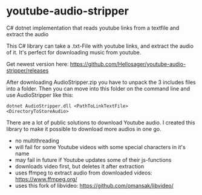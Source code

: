 # youtube-audio-stripper
C# dotnet implementation that reads youtube links from a textfile and extract the audio

This C# library can take a .txt-File with youtube links, and extract the audio of it. It's perfect for downloading music from youtube.

Get newest version here: https://github.com/Hellosager/youtube-audio-stripper/releases

After downloading AudioStripper.zip you have to unpack the 3 includes files into a folder. Then you can move into this folder on the command line and use AudioStripper like this:

<code>dotnet AudioStripper.dll \<PathToLinkTextFile\> \<DirectoryToStoreAudio\></code>

There are a lot of public solutions to download Youtube audio. I created this library to make it possible to download more audios in one go.

* no multithreading
* will fail for some Youtube videos with some special characters in it's name
* may fail in future if Youtube updates some of their js-functions
* downloads video first, but deletes it after extraction
* uses ffmpeg to extract audio from downloaded videos: https://www.ffmpeg.org/
* uses this fork of libvideo: https://github.com/omansak/libvideo/

